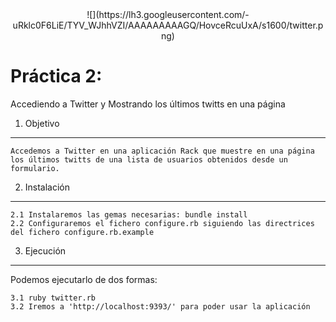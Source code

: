 
<center>![](https://lh3.googleusercontent.com/-uRklc0F6LiE/TYV_WJhhVZI/AAAAAAAAAGQ/HovceRcuUxA/s1600/twitter.png)</center>


Práctica 2:
===========
 Accediendo a Twitter y Mostrando los últimos twitts en una página


1. Objetivo
-----------

	Accedemos a Twitter en una aplicación Rack que muestre en una página los últimos twitts de una lista de usuarios obtenidos desde un formulario.

2. Instalación
--------------

	2.1 Instalaremos las gemas necesarias: bundle install
	2.2 Configuraremos el fichero configure.rb siguiendo las directrices del fichero configure.rb.example

3. Ejecución
------------

Podemos ejecutarlo de dos formas:

	3.1 ruby twitter.rb
	3.2 Iremos a 'http://localhost:9393/' para poder usar la aplicación

